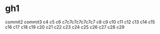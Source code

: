 # gh1
commit2
commit3
c4
c5
c6
c7c7c7c7c7c7c7
c8
c9
c10
c11
c12
c13
c14
c15
c16
c17
c18
c19
c20
c21
c22
c23
c24
c25
c26
c27
c28
c29

